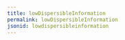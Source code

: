 ```yaml
---
title: lowDispersibleInformation
permalink: lowDispersibleInformation
jsonid: lowdispersibleinformation
---
```

